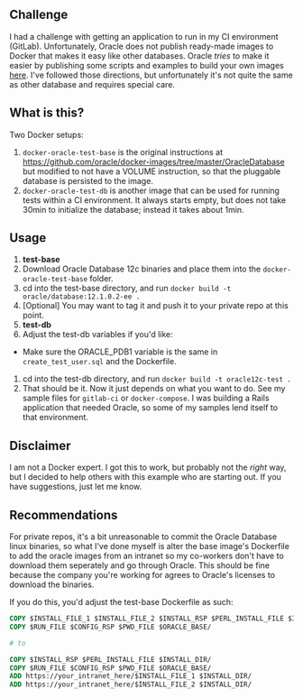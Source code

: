 ## Challenge
I had a challenge with getting an application to run in my CI environment (GitLab). Unfortunately, Oracle does not publish ready-made images to Docker that makes it easy like other databases. Oracle _tries_ to make it easier by publishing some scripts and examples to build your own images [here](https://github.com/oracle/docker-images/tree/master/OracleDatabase). I've followed those directions, but unfortunately it's not quite the same as other database and requires special care.

## What is this?
Two Docker setups:
1) `docker-oracle-test-base` is the original instructions at https://github.com/oracle/docker-images/tree/master/OracleDatabase but modified to not have a VOLUME instruction, so that the pluggable database is persisted to the image.
2) `docker-oracle-test-db` is another image that can be used for running tests within a CI environment. It always starts empty, but does not take 30min to initialize the database; instead it takes about 1min.

## Usage
1) **test-base**
1) Download Oracle Database 12c binaries and place them into the `docker-oracle-test-base` folder.
1) cd into the test-base directory, and run `docker build -t oracle/database:12.1.0.2-ee .`
1) [Optional] You may want to tag it and push it to your private repo at this point.
1) **test-db**
1) Adjust the test-db variables if you'd like:
  * Make sure the ORACLE_PDB1 variable is the same in `create_test_user.sql` and the Dockerfile.
1) cd into the test-db directory, and run `docker build -t oracle12c-test .`
1) That should be it. Now it just depends on what you want to do. See my sample
files for `gitlab-ci` or `docker-compose`. I was building a Rails application
that needed Oracle, so some of my samples lend itself to that environment.

## Disclaimer
I am not a Docker expert. I got this to work, but probably not the _right_ way, but I decided to help others with this example who are starting out. If you have suggestions, just let me know.

## Recommendations
For private repos, it's a bit unreasonable to commit the Oracle Database linux binaries, so what I've done myself is alter the base image's Dockerfile to add the oracle images from an intranet so my co-workers don't have to download them seperately and go through Oracle. This should be fine because the company you're working for agrees to Oracle's licenses to download the binaries.

If you do this, you'd adjust the test-base Dockerfile as such:

```dockerfile
COPY $INSTALL_FILE_1 $INSTALL_FILE_2 $INSTALL_RSP $PERL_INSTALL_FILE $INSTALL_DIR/
COPY $RUN_FILE $CONFIG_RSP $PWD_FILE $ORACLE_BASE/

# to

COPY $INSTALL_RSP $PERL_INSTALL_FILE $INSTALL_DIR/
COPY $RUN_FILE $CONFIG_RSP $PWD_FILE $ORACLE_BASE/
ADD https://your_intranet_here/$INSTALL_FILE_1 $INSTALL_DIR/
ADD https://your_intranet_here/$INSTALL_FILE_2 $INSTALL_DIR/
```
